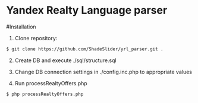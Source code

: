 Yandex Realty Language parser
==========

#Installation

1. Clone repository:
```bash
$ git clone https://github.com/ShadeSlider/yrl_parser.git . 
```

2. Create DB and execute ./sql/structure.sql

3. Change DB connection settings in ./config.inc.php to appropriate values

4. Run processRealtyOffers.php
```bash
$ php processRealtyOffers.php
```
